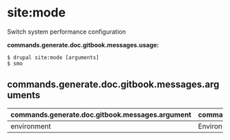 # site:mode
Switch system performance configuration

**commands.generate.doc.gitbook.messages.usage:**
```
$ drupal site:mode [arguments]
$ smo  
```

## commands.generate.doc.gitbook.messages.arguments
commands.generate.doc.gitbook.messages.argument | commands.generate.doc.gitbook.messages.details
---------|-------------
environment | Environment name [dev, prod]
